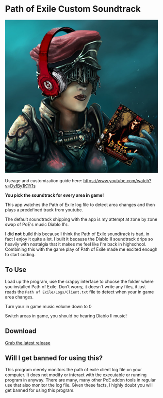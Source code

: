 # Path of Exile Custom Soundtrack
![](pietyd2.png)

Useage and customization guide here: https://www.youtube.com/watch?v=DyfBy1K1Y1s


**You pick the soundtrack for every area in game!**

This app watches the Path of Exile log file to detect area changes and then plays a predefined track from youtube.

The default soundtrack shipping with the app is my attempt at zone by zone swap of PoE's music Diablo II's.

I did **not** build this because I think the Path of Exile soundtrack is bad, in fact I enjoy it quite a lot.  I built it because the Diablo II soundtrack drips so heavily with nostalgia that it makes me feel like I'm back in highschool.  Combining this with the game play of Path of Exile made me excited enough to start coding.

## To Use

Load up the program, use the crappy interface to choose the folder where you installed Path of Exile.  Don't worry, it doesn't write any files, it just reads the `Path of Exile/Logs/Client.txt` file to detect when your in game area changes.

Turn your in game music volume down to 0

Switch areas in game, you should be hearing Diablo II music!

## Download

[Grab the latest release](https://github.com/jareddr/PoECustomSoundtrack/releases/latest)

## Will I get banned for using this?

This program merely monitors the path of exile client log file on your computer.  It does not modify or interact with the executable or running program in anyway.  There are many, many other PoE addon tools in regular use that also monitor the log file.  Given these facts, I highly doubt you will get banned for using this program.

